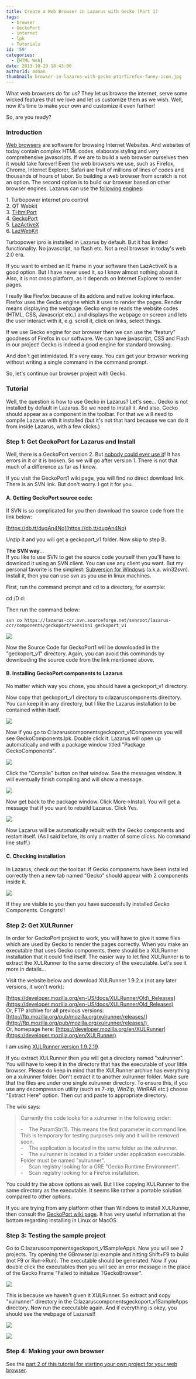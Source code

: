 ```yaml
---
title: Create a Web Browser in Lazarus with Gecko (Part 1)
tags:
  - browser
  - GeckoPort
  - internet
  - lpk
  - Tutorials
id: '59'
categories:
  - [HTML Web]
date: 2013-10-29 18:43:00
authorId: adnan
thumbnail: browser-in-lazarus-with-gecko-pt1/firefox-funny-icon.jpg
---
```


What web browsers do for us? They let us browse the internet, serve some wicked features that we love and let us customize them as we wish. Well, now it's time to make your own and customize it even further!
<!-- more -->
  
  
So, are you ready?  
  

### Introduction

  
[Web browsers](http://en.wikipedia.org/wiki/Web_browser) are software for browsing Internet Websites. And websites of today contain complex HTML codes, elaborate styling and very comprehensive javascripts. If we are to build a web browser ourselves then it would take forever! Even the web browsers we use, such as Firefox, Chrome, Internet Explorer, Safari are fruit of millions of lines of codes and thousands of hours of labor. So building a web browser from scratch is not an option. The second option is to build our browser based on other browser engines. Lazarus can use the [following engines](http://wiki.freepascal.org/Webbrowser):  
  
1\. Turbopower internet pro control  
2\. QT Webkit  
3\. [THtmlPort](http://wiki.freepascal.org/THtmlPort)  
4\. [GeckoPort](http://wiki.freepascal.org/GeckoPort)  
5\. [LazActiveX](http://wiki.freepascal.org/LazActiveX)  
6\. [LazWebKit](http://sourceforge.net/p/lazwebkit/wiki/Home/)  
  
Turbopower ipro is installed in Lazarus by default. But it has limited functionality. No javascript, no flash etc. Not a real browser in today's web 2.0 era.  
  
If you want to embed an IE frame in your software then LazActiveX is a good option. But I have never used it, so I know almost nothing about it. Also, it is not cross platform, as it depends on Internet Explorer to render pages.  
  
I really like Firefox because of its addons and native looking interface. Firefox uses the Gecko engine which it uses to render the pages. Render means displaying the webpage. Gecko engine reads the website codes (HTML, CSS, Javascript etc.) and displays the webpage on screen and lets the user interact with it, e.g. scroll it, click on links, select things.  
  
If we use Gecko engine for our browser then we can use the "featury" goodness of Firefox in our software. We can have javascript, CSS and Flash in our project! Gecko is indeed a good engine for standard browsing.  
  
And don't get intimidated. It's very easy. You can get your browser working without writing a single command in the command prompt.  
  
So, let's continue our browser project with Gecko.  
  
  

### Tutorial

  
Well, the question is how to use Gecko in Lazarus? Let's see... Gecko is not installed by default in Lazarus. So we need to install it. And also, Gecko should appear as a component in the toolbar. For that we will need to compile Lazarus with it installed (but it's not that hard because we can do it from inside Lazarus, with a few clicks.)  
  
  

### Step 1: Get GeckoPort for Lazarus and Install

  
Well, there is a GeckoPort version 2. But [nobody could ever use it](http://forum.lazarus.freepascal.org/index.php/topic,19437.msg110804.html#msg110804)! It has errors in it or it is broken. So we will go after version 1. There is not that much of a difference as far as I know.  
  
If you visit the GeckoPort1 wiki page, you will find no direct download link. There is an SVN link. But don't worry. I got it for you.  
  

#### A. Getting GeckoPort source code:

  
If SVN is so complicated for you then download the source code from the link below:  
  
[https://db.tt/dugAn4No](https://db.tt/dugAn4No)  
  
Unzip it and you will get a geckoport\_v1 folder. Now skip to step B.  
  
**The SVN way**...  
If you like to use SVN to get the source code yourself then you'll have to download it using an SVN client. You can use any client you want. But my personal favorite is the simplest: [Subversion for Windows](http://sourceforge.net/projects/win32svn/) (a.k.a. win32svn). Install it, then you can use svn as you use in linux machines.  
  
First, run the command prompt and cd to a directory, for example:  
  

cd /D d:

  
Then run the command below:  
  
`svn co https://lazarus-ccr.svn.sourceforge.net/svnroot/lazarus-ccr/components/geckoport/version1 geckoport_v1`  
  

![](browser-in-lazarus-with-gecko-pt1/geckoport-svn-co-lazarus.gif)

  
  
Now the Source Code for GeckoPort1 will be downloaded in the "geckoport\_v1" directory. Again, you can avoid this commands by downloading the source code from the link mentioned above.  
  

#### B. Installing GeckoPort components to Lazarus

  
No matter which way you chose, you should have a geckoport\_v1 directory.  
  
Now copy that geckoport\_v1 directory to c:lazaruscomponents directory. You can keep it in any directory, but I like the Lazarus installation to be contained within itself.  
  

![](browser-in-lazarus-with-gecko-pt1/geckoport-install-lazarus.gif)

  
  
Now if you go to C:lazaruscomponentsgeckoport\_v1Components you will see GeckoComponents.lpk. Double click it. Lazarus will open up automatically and with a package window titled "Package GeckoComponents".  
  

![](browser-in-lazarus-with-gecko-pt1/geckoport-install-lazarus-2.gif)

  
  
Click the "Compile" button on that window. See the messages window. It will eventually finish compiling and will show a message.  
  

![](browser-in-lazarus-with-gecko-pt1/geckoport-install-lazarus-4.gif)

  
  
Now get back to the package window. Click More->Install. You will get a message that if you want to rebuild Lazarus. Click Yes.  
  

![](browser-in-lazarus-with-gecko-pt1/geckoport-install-lazarus-3.gif)

  
Now Lazarus will be automatically rebuilt with the Gecko components and restart itself. (As I said before, its only a matter of some clicks. No command line stuff.)  
  

#### C. Checking installation

  
In Lazarus, check out the toolbar. If Gecko components have been installed correctly then a new tab named "Gecko" should appear with 2 components inside it.  
  

![](browser-in-lazarus-with-gecko-pt1/geckoport-in-lazarus-toolbar.gif)

  
If they are visible to you then you have successfully installed Gecko Components. Congrats!!  
  
  

### Step 2: Get XULRunner

  
In order for GeckoPort project to work, you will have to give it some files which are used by Gecko to render the pages correctly. When you make an executable that uses Gecko components, there should be a XULRunner installation that it could find itself. The easier way to let find XULRunner is to extract the XULRunner to the same directory of the executable. Let's see it more in details...  
  
Visit the website below and download XULRunner 1.9.2.x (not any later versions, it won't work):  
  
[https://developer.mozilla.org/en-US/docs/XULRunner/Old\_Releases](https://developer.mozilla.org/en-US/docs/XULRunner/Old_Releases)  
Or, FTP archive for all previous versions: [http://ftp.mozilla.org/pub/mozilla.org/xulrunner/releases/](http://ftp.mozilla.org/pub/mozilla.org/xulrunner/releases/)   
Or, homepage here: [https://developer.mozilla.org/en/XULRunner](https://developer.mozilla.org/en/XULRunner)  
  
I am using [XULRunner version 1.9.2.19](http://ftp.mozilla.org/pub/mozilla.org/xulrunner/releases/1.9.2.19/runtimes/xulrunner-1.9.2.19.en-US.win32.zip).  
  
If you extract XULRunner then you will get a directory named "xulrunner". You will have to keep it in the directory that has the executable of your little browser. Please do keep in mind that the XULRunner archive has everything on a xulrunner folder. Don't extract it to another xulrunner folder. Make sure that the files are under one single xulrunner directory. To ensure this, if you use any decompression utility (such as 7-zip, WinZip, WinRAR etc.) choose "Extract Here" option. Then cut and paste to appropriate directory.  
  
The wiki says:  

> Currently the code looks for a xulrunner in the following order:  
>   
> \-    The ParamStr(1). This means the first parameter in command line. This is temporary for testing purposes only and it will be removed soon.  
> \-    The application is located in the same folder as the xulrunner.  
> \-    The xulrunner is located in a folder under application executable. Folder must be named "xulrunner".  
> \-    Scan registry looking for a GRE "Gecko Runtime Environment".  
> \-    Scan registry looking for a Firefox installation.

  
You could try the above options as well. But I like copying XULRunner to the same directory as the executable. It seems like rather a portable solution compared to other options.  
  
If you are trying from any platform other than Windows to install XULRunner, then consult the [GeckoPort wiki page](http://wiki.freepascal.org/GeckoPort). It has very useful information at the bottom regarding installing in Linux or MacOS.  
  
  

### Step 3: Testing the sample project

  
Go to C:lazaruscomponentsgeckoport\_v1SampleApps. Now you will see 2 projects. Try opening the GBrowser.lpi example and hitting Shift+F9 to build (not F9 or Run->Run). The executable should be generated. Now if you double click the executables then you will see an error message in the place of the Gecko Frame "Failed to initialize TGeckoBrowser".  
  

![](browser-in-lazarus-with-gecko-pt1/geckoport-install-lazarus-6a.gif)

  
  
This is because we haven't given it XULRunner. So extract and copy "xulrunner" directory in the C:lazaruscomponentsgeckoport\_v1SampleApps directory. Now run the executable again. And if everything is okey, you should see the webpage of Lazarus!!  
  
  

![](browser-in-lazarus-with-gecko-pt1/geckoport-install-lazarus-5.gif)

  
  

[![](http://3.bp.blogspot.com/-uxkrtHul2S0/Um-ov2vb9zI/AAAAAAAABRw/nwjTMiLO6JE/s320/geckoport-install-lazarus-6.gif)](browser-in-lazarus-with-gecko-pt1/geckoport-install-lazarus-6.gif)

  
  
  

### Step 4: Making your own browser

  
See the [part 2 of this tutorial for starting your own project for your web browser](http://lazplanet.blogspot.com/2013/11/browser-in-lazarus-with-gecko-pt2.html).